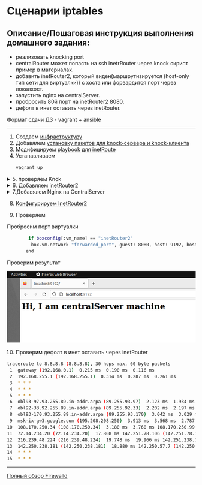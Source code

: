 # Сценарии iptables

## Описание/Пошаговая инструкция выполнения домашнего задания:

 *  реализовать knocking port
 *  centralRouter может попасть на ssh inetrRouter через knock скрипт
    пример в материалах.
 *  добавить inetRouter2, который виден(маршрутизируется (host-only тип сети для виртуалки)) с хоста или форвардится порт через локалхост.
 *   запустить nginx на centralServer.
 *   пробросить 80й порт на inetRouter2 8080.
 *   дефолт в инет оставить через inetRouter.

Формат сдачи ДЗ - vagrant + ansible

---

1. Создаем  [инфраструктуру](Vagrantfile)
2. Добавялем [установку пакетов для knock-сервера и knock-клиента ](provisioners/common.yml)
3. Модифицируем [playbook для inetRoute](provisioners/inetRouter.yml)
4. Устанавливаем 
   ``` sh
   vagrant up
   ```
<details>   
<summary> 5. проверяем Knok </summary>  

   ``` sh
   vssh centralRouter   
   Last login: Sat Nov 19 09:30:23 2022 from 10.0.2.2
   ```


      ```sh
      [vagrant@centralRouter ~]$ knock -v 192.168.255.1 9999 7777 6666
      hitting tcp 192.168.255.1:9999
      hitting tcp 192.168.255.1:7777
      hitting tcp 192.168.255.1:6666
      [vagrant@centralRouter ~]$ ssh 192.168.255.1 
      ssh: connect to host 192.168.255.1 port 22: No route to host
      [vagrant@centralRouter ~]$ knock -v 192.168.255.1 8888 7777 6666
      hitting tcp 192.168.255.1:8888
      hitting tcp 192.168.255.1:7777
      hitting tcp 192.168.255.1:6666
      [vagrant@centralRouter ~]$ ssh 192.168.255.1 
      vagrant@192.168.255.1's password: 
      Last login: Sat Nov 19 09:38:19 2022 from 192.168.255.2
      [vagrant@inetRouter ~]$ logout
      Connection to 192.168.255.1 closed.
      [vagrant@centralRouter ~]$ knock -v 192.168.255.1 9999 7777 6666
      hitting tcp 192.168.255.1:9999
      hitting tcp 192.168.255.1:7777
      hitting tcp 192.168.255.1:6666
      [vagrant@centralRouter ~]$ ssh 192.168.255.1 
      ssh: connect to host 192.168.255.1 port 22: No route to host
      ```

</details>  

<details>   
<summary> 6. Добавляем inetRouter2</summary>  

```sh
  :inetRouter2 => {
    :box_name => "centos/7",
    :vm_name => "inetRouter2",
    :net => [
      {ip: '192.168.255.10', adapter: 2, netmask: "255.255.255.252", virtualbox__intnet: "router2-net"},
 
    ]
  }
 
```

</details>   
<details>   
<summary> 7.Добавялем Nginx на CentralServer</summary>  

[Playbook](provisioners/centralServer.yml)

``` sh
    - name: Template nginx index page
      template:
        src: "centralServer/index.html.j2"
        dest: "/usr/share/nginx/html/index.html"
      notify: restart nginx

    - name: Template nginx default.conf
      template:
        src: "centralServer/default.conf.j2"
        dest: /etc/nginx/nginx.conf
      notify: restart nginx


    - name: start_nginx
      service:
        name: nginx 
        state: started
        enabled: yes 
```

</details>   

 
 8. [Конфигурируем InetRouter2](provisioners/inetRouter2.yml)


9. Проверяем
  
 Пробросим порт виртуалки 
 ```sh
         if boxconfig[:vm_name] == "inetRouter2"
          box.vm.network "forwarded_port", guest: 8080, host: 9192, host_ip: "127.0.0.1", id: "http"
        end

 ``` 
Проверим результат

![test](pict/Screenshot%20from%202022-11-19%2019-26-53.png)


10. Проверим дефолт в инет оставить через inetRouter

```sh
traceroute to 8.8.8.8 (8.8.8.8), 30 hops max, 60 byte packets
 1  gateway (192.168.0.1)  0.215 ms  0.190 ms  0.116 ms
 2  192.168.255.1 (192.168.255.1)  0.314 ms  0.287 ms  0.261 ms
 3  * * *
 4  * * *
 5  * * *
 6  obl93-97.93.255.89.in-addr.arpa (89.255.93.97)  2.123 ms  1.934 ms  1.907 ms
 7  obl92-33.92.255.89.in-addr.arpa (89.255.92.33)  2.202 ms  2.197 ms  2.573 ms
 8  obl93-170.93.255.89.in-addr.arpa (89.255.93.170)  3.042 ms  3.029 ms  1.953 ms
 9  msk-ix-gw3.google.com (195.208.208.250)  3.913 ms  3.568 ms  2.787 ms
10  108.170.250.34 (108.170.250.34)  3.180 ms  3.760 ms 108.170.250.99 (108.170.250.99)  3.652 ms
11  72.14.234.20 (72.14.234.20)  17.808 ms 142.251.78.106 (142.251.78.106)  16.984 ms 142.250.238.138 (142.250.238.138)  18.544 ms
12  216.239.48.224 (216.239.48.224)  19.748 ms  19.966 ms 142.251.238.72 (142.251.238.72)  17.857 ms
13  142.250.238.181 (142.250.238.181)  18.880 ms 142.250.57.7 (142.250.57.7)  16.626 ms 172.253.51.245 (172.253.51.245)  18.118 ms
14  * * *
15  * * *
```

---
[Полный обзор Firewalld](https://it-black.ru/polnyj-obzor-firewalld/)


